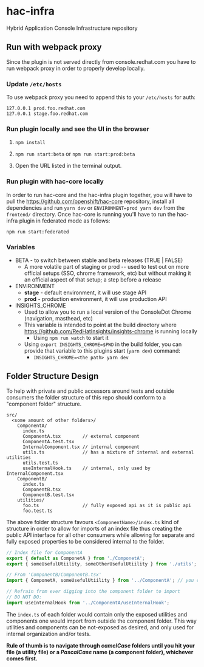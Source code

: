 # hac-infra

Hybrid Application Console Infrastructure repository

## Run with webpack proxy

Since the plugin is not served directly from console.redhat.com you have to run webpack proxy in order to properly develop locally.

### Update `/etc/hosts`

To use webpack proxy you need to append this to your `/etc/hosts` for auth:

```
127.0.0.1 prod.foo.redhat.com
127.0.0.1 stage.foo.redhat.com
```

### Run plugin locally and see the UI in the browser

1. ```npm install```

2. ```npm run start:beta``` or ```npm run start:prod:beta```

3. Open the URL listed in the terminal output.

### Run plugin with hac-core locally

In order to run hac-core and the hac-infra plugin together, you will have to pull the https://github.com/openshift/hac-core repository, install all dependencies and run `yarn dev` or `ENVIRONMENT=prod yarn dev` from the `frontend/` directory. Once hac-core is running you'll have to run the hac-infra plugin in federated mode as follows:

```
npm run start:federated
```

### Variables

* BETA - to switch between stable and beta releases (TRUE | FALSE)
    * A more volatile part of staging or prod -- used to test out on more official setups (SSO, chrome framework, etc) but without making it an official aspect of that setup; a step before a release
* ENVIRONMENT
  * **stage** - default environment, it will use stage API
  * **prod** - production environment, it will use production API
* INSIGHTS_CHROME
  * Used to allow you to run a local version of the ConsoleDot Chrome (navigation, masthead, etc)
  * This variable is intended to point at the build directory where https://github.com/RedHatInsights/insights-chrome is running locally
    * Using `npm run watch` to start it
  * Using `export INSIGHTS_CHROME=$PWD` in the build folder, you can provide that variable to this plugins start (`yarn dev`) command:
    * `INSIGHTS_CHROME=<the path> yarn dev`

## Folder Structure Design

To help with private and public accessors around tests and outside consumers the folder structure of this repo should conform to a "component folder" structure.

```text
src/
  <some amount of other folders>/
    ComponentA/
      index.ts
      ComponentA.tsx        // external component
      ComponentA.test.tsx
      InternalComponent.tsx // internal component
      utils.ts              // has a mixture of internal and external utilities
      utils.test.ts
      useInternalHook.ts    // internal, only used by InternalComponent.tsx
    ComponentB/
      index.ts
      ComponentB.tsx
      ComponentB.test.tsx
    utilities/
      foo.ts                // fully exposed api as it is public api
      foo.test.ts
```

The above folder structure favours `<ComponentName>/index.ts` kind of structure in order to allow for imports of an index file thus creating the public API interface for all other consumers while allowing for separate and fully exposed properties to be considered internal to the folder.

```javascript
// Index file for ComponentA
export { default as ComponetA } from './ComponetA';
export { someUsefulUtiility, someOtherUsefulUtiility } from './utils';

// From 'ComponentB/ComponentB.tsx'
import { ComponetA, someUsefulUtiility } from '../ComponentA'; // you can omit '/index'

// Refrain from ever digging into the component folder to import
// DO NOT DO:
import useInternalHook from '../ComponentA/useInternalHook';
```

The `index.ts` of each folder would contain only the exposed utilities and components one would import from outside the component folder. This way utilities and components can be not-exposed as desired, and only used for internal organization and/or tests.

**Rule of thumb is to navigate through _camelCase_ folders until you hit your file (a utility file) or a _PascalCase_ name (a component folder), whichever comes first.**